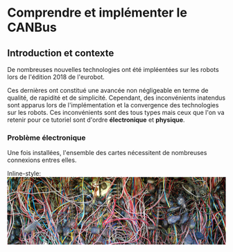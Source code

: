 # Comprendre et implémenter le CANBus

## Introduction et contexte

De nombreuses nouvelles technologies ont été impléentées sur les robots lors de l'édition 2018 de l'eurobot. 

Ces dernières ont constitué une avancée non négligeable en terme de qualité, de rapidité et de simplicité. 
Cependant, des inconvénients inatendus sont apparus lors de l'implémentation et la convergence des technologies sur les robots.
Ces inconvénients sont des tous types mais ceux que l'on va retenir pour ce tutoriel sont d'ordre **électronique** et **physique**.

### Problème électronique

Une fois installées, l'ensemble des cartes nécessitent de nombreuses connexions entres elles. 

Inline-style: 
![alt text](./CAN_SRC/complex-wiring.png "Logo Title Text 1" )

